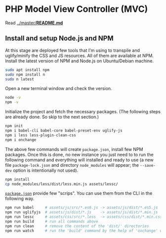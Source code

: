 # PHP Model View Controller (MVC)

Read [../master/**README.md**](../master/README.md)

## Install and setup Node.js and NPM

At this stage are deployed few tools that I'm using to transpile and uglify/minify the CSS and JS resources. All of them are available at NPM. Install the latest version of NPM and Node.js on Ubuntu/Debian machine.

```bash
sudo apt install npm
sudo npm install n
sudo n latest
```

Open a new terminal window and check the version.

```bash
node -v
npm -v
```

Initialize the project and fetch the necessary packages. (The following steps are already done. So skip to the next section.)

```bash
npm init
npm i babel-cli babel-core babel-preset-env uglify-js
npm i less less-plugin-clean-css
npm i onchange
```

The above few commands will create `package.json`, install few NPM packages. Once this is done, no new instance you just need to to run the following command and everything will installed and ready to use (a new file `package-lock.json` and directory `node_modules` will appear; the `--save-dev` option is intentionally not used).

```bash
npm install
cp node_modules/less/dist/less.min.js assets/lessc/
```

[`package.json`](package.json) provide few "scrips". You can use them from the CLI in the following way.

```bash
npm run babel     # assets/js/src/*.es6.js -> assets/js/dist/*.es5.js
npm run uglifyjs  # assets/js/dist/*.js    -> assets/js/dist/*.min.js
npm run lessc     # assets/css/src/*.less  -> assets/css/dist/*.min.css
npm run build     # run all commands above
npm run clean     # remove the content of the 'dist/' directories
npm run watch     # run the 'build' command by the help of 'onchange' when the files in 'src/' are changed.
```
